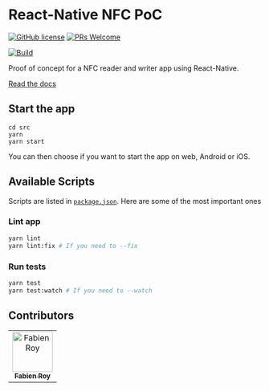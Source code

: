 # React-Native NFC PoC

[![GitHub license](https://img.shields.io/badge/license-MIT-blue.svg)](LICENSE) [![PRs Welcome](https://img.shields.io/badge/PRs-welcome-brightgreen.svg)](CONTRIBUTING.md)

[![Build](https://github.com/JStrategia/react-native-nfc-poc/actions/workflows/build.yml/badge.svg)](https://github.com/JStrategia/react-native-nfc-poc/actions/workflows/build.yml)

Proof of concept for a NFC reader and writer app using React-Native.

[Read the docs](docs/README.md)

## Start the app

```shell
cd src
yarn
yarn start
```

You can then choose if you want to start the app on web, Android or iOS.

## Available Scripts

Scripts are listed in [`package.json`](src/package.json). Here are some of the most important ones

### Lint app

```bash
yarn lint
yarn lint:fix # If you need to --fix
```

### Run tests

```bash
yarn test
yarn test:watch # If you need to --watch
```

## Contributors

<table>
  <tr>
    <td align="center">
      <a href="https://github.com/ExiledNarwal28">
        <img src="https://avatars.githubusercontent.com/u/18317767?v=4" alt="Fabien Roy" height="80" width="80">
        <br />
        <sub>
          <b>Fabien Roy</b>
        </sub>
      </a>
    </td>
  </tr>
</table>
